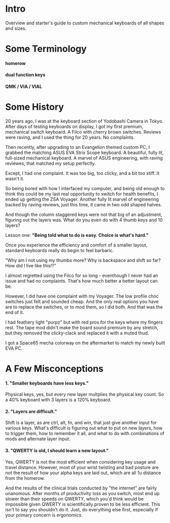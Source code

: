 # Intro
Overview and starter's guide to custom mechanical keyboards of all shapes and sizes.

# Some Terminology

#### homerow

#### dual function keys

#### QMK / VIA / VIAL


# Some History

20 years ago, I was at the keyboard section of Yodobashi Camera in Tokyo. After days of testing keyboards on display, I got my first premium, mechanical switch keyboard. A Filco with cherry brown switches. Reviews were raving, and
I used the thing for 20 years. No complaints. 

Then recently, after upgrading to an Evangelion themed custom PC, I grabbed the matching ASUS EVA Strix Scope keyboard. A beautiful, fully lit, full-sized mechanical keyboard. A marvel of ASUS engineering, with raving reviewes, that matched my setup perfectly. 

Except, I had one complaint. It was too big, too clicky, and a bit too stiff. It wasn't it.

So being bored with how I interfaced my computer, and being old enough to think this could be my last real opportunity to switch for health benefits, I ended up getting the ZSA Voyager. Another fully lit marvel of engineering backed by raving reviews, just this time, it came in two odd shaped halves.




And though the column staggered keys were not that big of an adjustment, figuring out the layers was. What do you even do with 4 thumb keys and 10 layers?

Lesson one: **"Being told what to do is easy. Choice is what's hard."**

Once you experience the efficiency and comfort of a smaller layout, standard keyboards really do begin to feel barbaric. 

"Why am I not using my thumbs more? Why is backspace and shift so far? How did I live like this!?"

I almost regretted using the Filco for so long - eventhough I never had an issue and had no complaints. That's how much better a better layout can be.

However, I did have one complaint with my Voyager. The low profile choc switches just felt and sounded cheap. And the only real options you have are to replace the switches, or to mod them, so I did both. And that was the end of it.

I had feathery light "purpz" but with red pros for the keys where my fingers rest. The tape mod didn't make the board sound premium by any stretch, but they removed the clicky-clack and replaced it with a muted thud.

I got a Space65 mecha colorway on the aftermarket to match my newly built EVA PC. 




# A Few Misconceptions

#### 1. "Smaller keyboards have less keys."

Physical keys, yes, but every new layer multplies the physical key count. So a 40% keyboard with 3 layers is a 120% keyboard.
   
#### 2. "Layers are difficult."

Shift is a layer, as are ctrl, alt, fn, and win, that just give another input for various keys. What's difficult is figuring out what to put on new layers, how to trigger them, how to remember it all, and what to do with combinations of mods and alternate layer input.
#### 3. "QWERTY is old, I should learn a new layout."

Yes, QWERTY is not the most efficient when considering key usage and travel distance. However, most of your wrist twisting and bad posture are not the result of how your alpha keys are laid out, which are all 1u distance from the homerow. 

And the results of the clinical trials conducted by "the internet" are fairly unanomous. After months of productivity loss as you switch, most end up slower than their speeds on QWERTY, which you'd think would be impossible given QWERTY is scientifically proven to be less efficient. This isn't to say you shouldn't do it. Just, do everything else first, especially if your primary concern is ergonomics.
